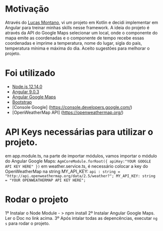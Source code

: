 # Motivação
Através do [Lucas Montano](https://www.youtube.com/channel/UCyHOBY6IDZF9zOKJPou2Rgg), vi um projeto em Kotlin e decidi implementar em Angular para treinar minhas skills nesse framework.
A ideia do projeto é através da API do Google Maps selecionar um local, onde o componente do mapa emite as coordenadas e o componente de tempo recebe essas coordenadas e imprime a temperatura, nome do lugar, sigla do país, temperatura mínima e máxima do dia.
Aceito sugestões para melhorar o projeto.

# Foi utilizado
* [Node.js 12.14.0](https://nodejs.org/en/)
* [Angular 9.0.3](https://angular.io/)
* [Angular Google Maps](https://angular-maps.com/)
* [Bootstrap](https://getbootstrap.com/)
* [Console Google] (https://console.developers.google.com/) 
* [OpenWeatherMap API] (https://openweathermap.org/)

# API Keys necessárias para utilizar o projeto.
em app.module.ts, na parte de importar módulos, vamos importar o módulo do Angular Google Maps:
`AgmCoreModule.forRoot({
      apiKey:"YOUR GOOGLE API KEY HERE"
    })`
em weather.service.ts, é necessário colocar a key do OpenWeatherMap na string MY_API_KEY:
`api : string = "http://api.openweathermap.org/data/2.5/weather?";
    MY_API_KEY: string = "YOUR OPENWEATHERMAP API KEY HERE";`

# Rodar o projeto
 1º Instalar o Node Module - > npm install 
 2º Instalar Angular Google Maps. Ler o Doc no link acima.
 3º Após intalar todas as depencências, executar `ng s` para rodar o projeto.
